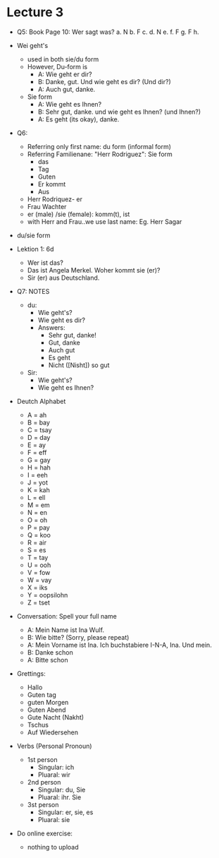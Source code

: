 # Lecture 3

- Q5: Book Page 10: Wer sagt was? 
    a. N
    b. F
    c. 
    d. N
    e. 
    f. F
    g. F
    h. 

- Wei geht's 
    - used in both sie/du form
    - However, Du-form is
        - A: Wie geht er dir?
        - B: Danke, gut. Und wie geht es dir? (Und dir?)
        - A: Auch gut, danke.
    - Sie form
        - A: Wie geht es Ihnen?
        - B: Sehr gut, danke. und wie geht es Ihnen? (und Ihnen?)
        - A: Es geht (its okay), danke.

- Q6: 
    - Referring only first name: du form (informal form)
    - Referring Familienane: "Herr Rodriguez": Sie form
        - das
        - Tag
        - Guten
        - Er kommt
        - Aus
    - Herr Rodriquez- er
    - Frau Wachter
    - er (male) /sie (female): komm(t), ist
    - with Herr and Frau..we use last name: Eg. Herr Sagar

- du/sie form

- Lektion 1: 6d
    - Wer ist das?
    - Das ist Angela Merkel. Woher kommt sie (er)?
    - Sir (er) aus Deutschland.

- Q7: NOTES
    - du: 
        - Wie geht's?
        - Wie geht es dir?
        - Answers:
            - Sehr gut, danke!
            - Gut, danke
            - Auch gut
            - Es geht
            - Nicht ([Nisht]) so gut
    - Sir:
        - Wie geht's?
        - Wie geht es Ihnen?
    
- Deutch Alphabet
    - A = ah
    - B = bay
    - C = tsay
    - D = day
    - E = ay
    - F = eff
    - G = gay
    - H = hah
    - I = eeh
    - J = yot
    - K = kah
    - L = ell
    - M = em
    - N = en
    - O = oh
    - P = pay
    - Q = koo
    - R = air
    - S = es
    - T = tay
    - U = ooh
    - V = fow
    - W = vay
    - X = iks
    - Y = oopsilohn
    - Z = tset

- Conversation: Spell your full name
    - A: Mein Name ist Ina Wulf.
    - B: Wie bitte? (Sorry, please repeat)
    - A: Mein Vorname ist Ina. Ich buchstabiere I-N-A, Ina. Und mein.
    - B: Danke schon
    - A: Bitte schon

- Grettings:
    - Hallo
    - Guten tag
    - guten Morgen
    - Guten Abend
    - Gute Nacht (Nakht)
    - Tschus
    - Auf Wiedersehen

- Verbs (Personal Pronoun)
    - 1st person
        - Singular: ich
        - Pluaral: wir
    - 2nd person
        - Singular: du, Sie
        - Pluaral: ihr. Sie
    - 3st person
        - Singular: er, sie, es
        - Pluaral: sie

- Do online exercise:
    - nothing to upload